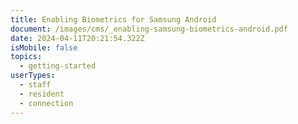 ```yaml
---
title: Enabling Biometrics for Samsung Android
document: /images/cms/_enabling-samsung-biometrics-android.pdf
date: 2024-04-11T20:21:54.322Z
isMobile: false
topics:
  - getting-started
userTypes:
  - staff
  - resident
  - connection
---
```

